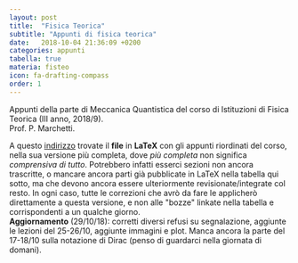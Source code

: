 ```yaml
---
layout: post
title:  "Fisica Teorica"
subtitle: "Appunti di fisica teorica"
date:   2018-10-04 21:36:09 +0200
categories: appunti
tabella: true
materia: fisteo
icon: fa-drafting-compass
order: 1
---
```

Appunti della parte di Meccanica Quantistica del corso di Istituzioni di Fisica Teorica (III anno, 2018/9).<br/>
Prof. P. Marchetti.

A questo [indirizzo](http://bit.ly/2CZHl3d) trovate il **file** in **LaTeX** con gli appunti riordinati del corso, nella sua versione più completa, dove *più completa* non significa *comprensiva di tutto*. Potrebbero infatti esserci sezioni non ancora trascritte, o mancare ancora parti già pubblicate in LaTeX nella tabella qui sotto, ma che devono ancora essere ulteriormente revisionate/integrate col resto. In ogni caso, tutte le correzioni che avrò da fare le applicherò direttamente a questa versione, e non alle "bozze" linkate nella tabella e corrispondenti a un qualche giorno.<br/>
**Aggiornamento** (29/10/18): corretti diversi refusi su segnalazione, aggiunte le lezioni del 25-26/10, aggiunte immagini e plot. Manca ancora la parte del 17-18/10 sulla notazione di Dirac (penso di guardarci nella giornata di domani).